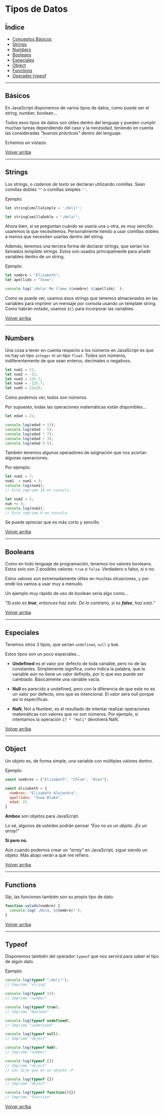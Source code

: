 # Tipos de Datos

## Índice

* [Conceptos Básicos](#básicos)
* [Strings](#strings)
* [Numbers](#numbers)
* [Booleans](#booleans)
* [Especiales](#especiales)
* [Object](#object)
* [Functions](#functions)
* [Operador typeof](#typeof)

---

## Básicos

En JavaScript disponemos de varios tipos de datos, como puede ser el string, number, boolean...

Todos esos tipos de datos son útiles dentro del lenguaje y pueden cumplir muchas tareas dependiendo del caso y la necesidad, teniendo en cuenta las consideradas _"buenas prácticas"_ dentro del lenguaje.

Echemos un vistazo.

[Volver arriba](#índice)

---

## Strings

Los strings, o _cadenas de texto_ se declaran utilizando comillas. Sean comillas dobles `""` o comillas simples `''`.

Ejemplo: 

```js
let stringComillaSimple = '¡Holi!';

let stringComillaDoble = "¡Hola!";
```

Ahora bien, si se preguntan cuándo se usaría una u otra, es muy sencillo: usaremos la que necesitemos. Personalmente tiendo a usar comillas dobles a menos que necesiten usarlas dentro del string.

Además, tenemos una tercera forma de declarar strings, que serían los llamados _template strings_. Estos son usados principalmente para añadir variables dentro de un string.

Ejemplo:

```js
let nombre = "Elizabeth";
let apellido = "Snow";

console.log(`¡Hola! Me llamo ${nombre} ${apellido}.`);
```

Como se puede ver, usamos esos strings que tenemos almacenados en las variables para imprimir un mensaje por consola usando un template string. Como habrán notado, usamos `${}` para incorporar las variables.

[Volver arriba](#índice)

---

## Numbers

Una cosa a tener en cuenta respecto a los números en JavaScript es que no hay un tipo `integer` ni un tipo `float`. Todos son números, indiferentemente de que sean enteros, decimales o negativos.

```js
let num1 = 21;
let num2 = -21;
let num3 = 135.7;
let num4 = -135.7;
let num5 = 21e25;
```

Como podemos ver, todos son números.

Por supuesto, todas las operaciones matemáticas están disponibles...

```js
let edad = 21;

console.log(edad + 13);
console.log(edad - 5);
console.log(edad * 7);
console.log(edad / 3);
console.log(edad % 5);
```

También tenemos algunos operadores de asignación que nos acortan algunas operaciones.

Por ejemplo:

```js
let num1 = 7;
num1  = num1 + 3;
console.log(num1);
// Esto imprime 10 en consola.

let num2 = 5;
num += 4;
console.log(num2);
// Esto imprime 9 en consola.
```

Se puede apreciar que es más corto y sencillo.

[Volver arriba](#índice)

---

## Booleans

Como en todo lenguaje de programación, tenemos los valores booleans. Estos solo son 2 posibles valores: `true` o `false`. Verdadero o falso, sí o no.

Estos valores son extremadamente útiles en muchas situaciones, y por ende los vamos a usar muy a menudo.

Un ejemplo muy rápido de uso de boolean sería algo como...

_"Si esto es **true**, entonces haz esto. De lo contrario, si es **false**, haz esto."_

[Volver arriba](#índice)

---

## Especiales

Tenemos otros 3 tipos, que serían `undefined`, `null` y `NaN`.

Estos tipos son un poco especiales...

- **Undefined** es el valor por defecto de toda variable, pero no de las constantes. Simplemente significa, como indica la palabra, que la variable _aún_ no tiene un valor definido, por lo que eso puede ser cambiado. Básicamente una variable vacía.

- **Null** es parecido a undefined, pero con la diferencia de que este no es un valor por defecto, sino que es intencional. El valor sera null porque así lo especificas.

- **NaN**, Not a Number, es el resultado de intentar realizar operaciones matemáticas con valores que no son números. Por ejemplo, si intentamos la operación `17 * "Holi"` devolverá NaN.

[Volver arriba](#índice)

---

## Object

Un objeto es, de forma simple, una variable con múltiples valores dentro.

Ejemplo:

```js
const nombres = ["Elizabeth", "Chloe", "Alex"];

const elizabeth = {
  nombres: "Elizabeth Alejandra",
  apellidos: "Snow Blake",
  edad: 21
}
```

**Ambos** son objetos para JavaScript.

Lo sé, algunos de ustedes podrán pensar _"Eso no es un objeto. ¡Es un array!"_

**Sí pero no.**

Aún cuando podemos crear un _"array"_ en JavaScript, sigue siendo un objeto. Más abajo verán a qué me refiero.

[Volver arriba](#índice)

---

## Functions

Síp, las funciones también son su propio tipo de dato.

```js
function saludo(nombre) {
  console.log(`¡Hola, ${nombre}!`);
}
```

[Volver arriba](#índice)

---

## Typeof

Disponemos también del operador `typeof` que nos servirá para saber el tipo de algún dato.

Ejemplo:

```js
console.log(typeof "¡Holi!");
// Imprime "string"

console.log(typeof 15);
// Imprime "number"

console.log(typeof true);
// Imprime "boolean"

console.log(typeof undefined);
// Imprime "undefined"

console.log(typeof null);
// Imprime "object"

console.log(typeof NaN);
// Imprime "number"

console.log(typeof [])
// Imprime "object"
// Les dije que es un objeto :P

console.log(typeof {})
// Imprime "object"

console.log(typeof function(){})
// Imprime "function"
```

[Volver arriba](#índice)